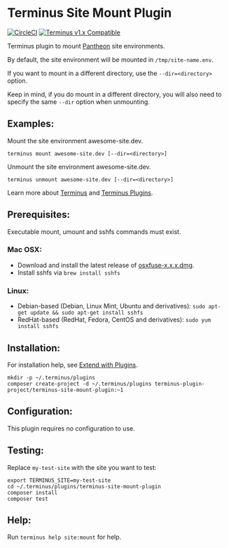 # Terminus Site Mount Plugin

[![CircleCI](https://circleci.com/gh/terminus-plugin-project/terminus-site-mount-plugin.svg?style=shield)](https://circleci.com/gh/terminus-plugin-project/terminus-site-mount-plugin)
[![Terminus v1.x Compatible](https://img.shields.io/badge/terminus-v1.x-green.svg)](https://github.com/terminus-plugin-project/terminus-site-mount-plugin/tree/1.x)

Terminus plugin to mount [Pantheon](https://pantheon.io/) site environments.

By default, the site environment will be mounted in `/tmp/site-name.env`.

If you want to mount in a different directory, use the `--dir=<directory>` option.

Keep in mind, if you do mount in a different directory, you will also need to specify the same `--dir` option when unmounting.

## Examples:
Mount the site environment awesome-site.dev.
```
terminus mount awesome-site.dev [--dir=<directory>]
```

Unmount the site environment awesome-site.dev.
```
terminus unmount awesome-site.dev [--dir=<directory>]
```

Learn more about [Terminus](https://pantheon.io/docs/terminus/) and [Terminus Plugins](https://pantheon.io/docs/terminus/plugins/).

## Prerequisites:

Executable mount, umount and sshfs commands must exist.

### Mac OSX:

- Download and install the latest release of [osxfuse-x.x.x.dmg](https://github.com/osxfuse/osxfuse/releases).
- Install sshfs via `brew install sshfs`

### Linux:

- Debian-based (Debian, Linux Mint, Ubuntu and derivatives): `sudo apt-get update && sudo apt-get install sshfs`
- RedHat-based (RedHat, Fedora, CentOS and derivatives): `sudo yum install sshfs`

## Installation:
For installation help, see [Extend with Plugins](https://pantheon.io/docs/terminus/plugins/).

```
mkdir -p ~/.terminus/plugins
composer create-project -d ~/.terminus/plugins terminus-plugin-project/terminus-site-mount-plugin:~1
```

## Configuration:

This plugin requires no configuration to use.

## Testing:

Replace `my-test-site` with the site you want to test:
```
export TERMINUS_SITE=my-test-site
cd ~/.terminus/plugins/terminus-site-mount-plugin
composer install
composer test
```

## Help:
Run `terminus help site:mount` for help.
